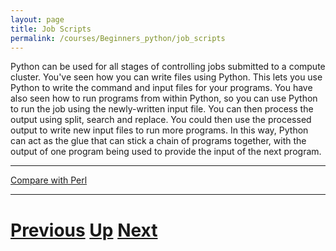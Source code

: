 ```yaml
---
layout: page
title: Job Scripts
permalink: /courses/Beginners_python/job_scripts
---
```


Python can be used for all stages of controlling jobs submitted to a compute cluster. You've seen how you can write files using Python. This lets you use Python to write the command and input files for your programs. You have also seen how to run programs from within Python, so you can use Python to run the job using the newly-written input file. You can then process the output using split, search and replace. You could then use the processed output to write new input files to run more programs. In this way, Python can act as the glue that can stick a chain of programs together, with the output of one program being used to provide the input of the next program.

***

[Compare with Perl](../beginning_perl/jobs.md)

***

# [Previous](running.md) [Up](README.md) [Next](whatnext.md)
